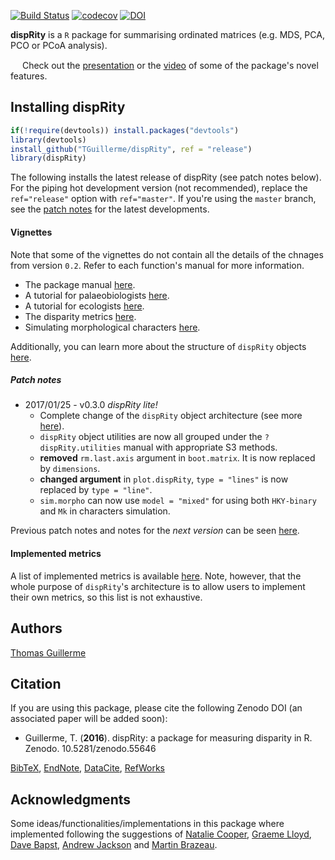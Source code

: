 [![Build Status](https://travis-ci.org/TGuillerme/dispRity.svg?branch=release)](https://travis-ci.org/TGuillerme/dispRity)
[![codecov](https://codecov.io/gh/TGuillerme/dispRity/branch/master/graph/badge.svg)](https://codecov.io/gh/TGuillerme/dispRity)
[![DOI](https://zenodo.org/badge/DOI/10.5281/zenodo.55646.svg)](https://doi.org/10.5281/zenodo.55646)

**dispRity** is a `R` package for summarising ordinated matrices (e.g. MDS, PCA, PCO or PCoA analysis).

<a href="https://figshare.com/articles/New_approaches_to_disparity-through-time_analysis/3437546"><img src="http://tguillerme.github.io/images/logo-FS.png" height="15" widht="15"/></a> 
Check out the [presentation](https://figshare.com/articles/New_approaches_to_disparity-through-time_analysis/3437546) or the [video](https://www.youtube.com/watch?v=ZzipKw8W8KQ) of some of the package's novel features.

## Installing dispRity
```r
if(!require(devtools)) install.packages("devtools")
library(devtools)
install_github("TGuillerme/dispRity", ref = "release")
library(dispRity)
```

The following installs the latest release of dispRity (see patch notes below). For the piping hot development version (not recommended), replace the `ref="release"` option with `ref="master"`. If you're using the `master` branch, see the [patch notes](https://github.com/TGuillerme/dispRity/blob/master/patch_notes.md) for the latest developments.

#### Vignettes
Note that some of the vignettes do not contain all the details of the chnages from version `0.2`. Refer to each function's manual for more information.
*  The package manual [here](http://htmlpreview.github.com/?https://github.com/TGuillerme/dispRity/blob/master/doc/dispRity-manual.html).
*  A tutorial for palaeobiologists [here](http://htmlpreview.github.com/?https://github.com/TGuillerme/dispRity/blob/master/doc/dispRity-palaeo-demo.html).
*  A tutorial for ecologists [here](http://htmlpreview.github.com/?https://github.com/TGuillerme/dispRity/blob/master/doc/dispRity-ecology-demo.html).
*  The disparity metrics [here](http://htmlpreview.github.com/?https://github.com/TGuillerme/dispRity/blob/master/doc/dispRity-metrics.html).
*  Simulating morphological characters [here](http://htmlpreview.github.com/?https://github.com/TGuillerme/dispRity/blob/master/doc/dispRity-simulate_data.html).

Additionally, you can learn more about the structure of `dispRity` objects [here](https://github.com/TGuillerme/dispRity/blob/master/disparity_object.md).

##### Patch notes
* 2017/01/25 - v0.3.0 *dispRity lite!*
  * Complete change of the `dispRity` object architecture (see more [here](https://github.com/TGuillerme/dispRity/blob/master/disparity_object.md)).
  * `dispRity` object utilities are now all grouped under the `?dispRity.utilities`	manual with appropriate S3 methods.
  * **removed** `rm.last.axis` argument in `boot.matrix`. It is now replaced by `dimensions`.
  * **changed argument** in `plot.dispRity`, `type = "lines"` is now replaced by `type = "line"`.
  * `sim.morpho` can now use `model = "mixed"` for using both `HKY-binary` and `Mk` in characters simulation.
  
Previous patch notes and notes for the *next version* can be seen [here](https://github.com/TGuillerme/dispRity/blob/master/patch_notes.md).

#### Implemented metrics
A list of implemented metrics is available [here](https://github.com/TGuillerme/dispRity/blob/master/doc/dispRity-metrics.Rmd). Note, however, that the whole purpose of `dispRity`'s architecture is to allow users to implement their own metrics, so this list is not exhaustive.

Authors
-------
[Thomas Guillerme](http://tguillerme.github.io)

Citation
-------
If you are using this package, please cite the following Zenodo DOI (an associated paper will be added soon):

* Guillerme, T. (**2016**). dispRity: a package for measuring disparity in R. Zenodo. 10.5281/zenodo.55646

 [BibTeX](https://zenodo.org/record/55646/export/hx), [EndNote](https://zenodo.org/record/55646/export/xe), [DataCite](https://zenodo.org/record/55646/export/dcite3), [RefWorks](https://zenodo.org/record/55646/export/xw)

Acknowledgments
-------
Some ideas/functionalities/implementations in this package where implemented following the suggestions of [Natalie Cooper](http://nhcooper123.github.io/), [Graeme Lloyd](http://www.graemetlloyd.com/), [Dave Bapst](http://webpages.sdsmt.edu/~dbapst/), [Andrew Jackson](http://www.tcd.ie/Zoology/research/research/theoretical/andrewjackson.php) and [Martin Brazeau](http://www.imperial.ac.uk/people/m.brazeau).
